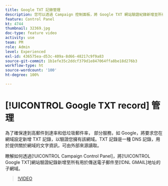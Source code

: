 ```yaml
---
title: Google TXT 記錄管理
description: 您可以透過 Campaign 控制面板，將 Google TXT 網站驗證紀錄新增至所有用於傳送電子郵件至 Gmail 地址的子網域。
feature: Control Panel
kt: 4744
thumbnail: 32369.jpg
doc-type: feature video
activity: use
team: PM
role: Admin
level: Experienced
exl-id: 436575ea-d53c-409a-8d66-48217c9f9a83
source-git-commit: 1b1efe35c2ddcf379d1e847064ffa8be18d276b3
workflow-type: ht
source-wordcount: '100'
ht-degree: 100%

---
```


# [!UICONTROL Google TXT record] 管理

為了確保達到高郵件到達率和低垃圾郵件率， 部分服務，如 Google，將要求您在網域設定新增 TXT 記錄，以驗證您擁有該網域。TXT 記錄是一種 DNS 記錄，用於提供關於網域的文字資訊，可由外部來源讀取。

瞭解如何透過[!UICONTROL Campaign Control Panel]，將[!UICONTROL Google TXT]網站驗證紀錄新增至所有用於傳送電子郵件至[!DNL GMAIL]地址的子網域。

>[!VIDEO](https://video.tv.adobe.com/v/32369?quality=12&learn=0n)
